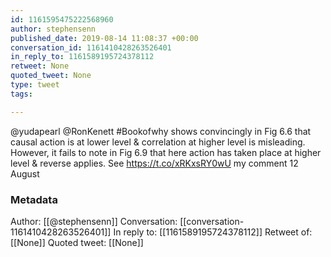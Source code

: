 ```yaml
---
id: 1161595475222568960
author: stephensenn
published_date: 2019-08-14 11:08:37 +00:00
conversation_id: 1161410428263526401
in_reply_to: 1161589195724378112
retweet: None
quoted_tweet: None
type: tweet
tags:

---
```


@yudapearl @RonKenett #Bookofwhy shows convincingly in Fig 6.6 that causal action is at lower level &amp; correlation at higher level is misleading. However, it fails to note in Fig 6.9 that here action has taken place at higher level &amp; reverse applies. See  https://t.co/xRKxsRY0wU my comment 12 August

### Metadata

Author: [[@stephensenn]]
Conversation: [[conversation-1161410428263526401]]
In reply to: [[1161589195724378112]]
Retweet of: [[None]]
Quoted tweet: [[None]]
